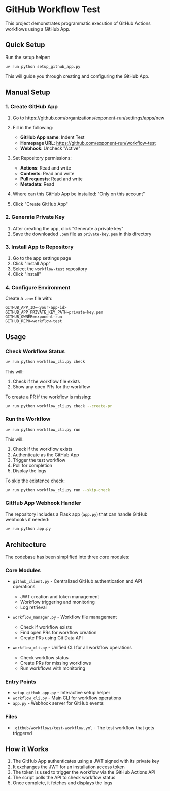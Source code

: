 # GitHub Workflow Test

This project demonstrates programmatic execution of GitHub Actions workflows using a GitHub App.

## Quick Setup

Run the setup helper:
```bash
uv run python setup_github_app.py
```

This will guide you through creating and configuring the GitHub App.

## Manual Setup

### 1. Create GitHub App

1. Go to https://github.com/organizations/exponent-run/settings/apps/new
2. Fill in the following:
   - **GitHub App name**: Indent Test
   - **Homepage URL**: https://github.com/exponent-run/workflow-test
   - **Webhook**: Uncheck "Active"
   
3. Set Repository permissions:
   - **Actions**: Read and write
   - **Contents**: Read and write
   - **Pull requests**: Read and write
   - **Metadata**: Read
   
4. Where can this GitHub App be installed: "Only on this account"

5. Click "Create GitHub App"

### 2. Generate Private Key

1. After creating the app, click "Generate a private key"
2. Save the downloaded `.pem` file as `private-key.pem` in this directory

### 3. Install App to Repository

1. Go to the app settings page
2. Click "Install App" 
3. Select the `workflow-test` repository
4. Click "Install"

### 4. Configure Environment

Create a `.env` file with:

```
GITHUB_APP_ID=<your-app-id>
GITHUB_APP_PRIVATE_KEY_PATH=private-key.pem
GITHUB_OWNER=exponent-run
GITHUB_REPO=workflow-test
```

## Usage

### Check Workflow Status

```bash
uv run python workflow_cli.py check
```

This will:
1. Check if the workflow file exists
2. Show any open PRs for the workflow

To create a PR if the workflow is missing:
```bash
uv run python workflow_cli.py check --create-pr
```

### Run the Workflow

```bash
uv run python workflow_cli.py run
```

This will:
1. Check if the workflow exists
2. Authenticate as the GitHub App
3. Trigger the test workflow
4. Poll for completion
5. Display the logs

To skip the existence check:
```bash
uv run python workflow_cli.py run --skip-check
```

### GitHub App Webhook Handler

The repository includes a Flask app (`app.py`) that can handle GitHub webhooks if needed:
```bash
uv run python app.py
```

## Architecture

The codebase has been simplified into three core modules:

### Core Modules

- `github_client.py` - Centralized GitHub authentication and API operations
  - JWT creation and token management
  - Workflow triggering and monitoring
  - Log retrieval

- `workflow_manager.py` - Workflow file management
  - Check if workflow exists
  - Find open PRs for workflow creation
  - Create PRs using Git Data API

- `workflow_cli.py` - Unified CLI for all workflow operations
  - Check workflow status
  - Create PRs for missing workflows
  - Run workflows with monitoring

### Entry Points

- `setup_github_app.py` - Interactive setup helper
- `workflow_cli.py` - Main CLI for workflow operations
- `app.py` - Webhook server for GitHub events

### Files

- `.github/workflows/test-workflow.yml` - The test workflow that gets triggered

## How it Works

1. The GitHub App authenticates using a JWT signed with its private key
2. It exchanges the JWT for an installation access token
3. The token is used to trigger the workflow via the GitHub Actions API
4. The script polls the API to check workflow status
5. Once complete, it fetches and displays the logs
